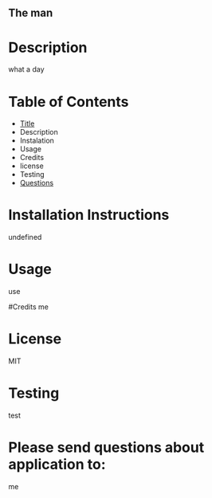 
## The man

# Description 
what a day

# Table of Contents
- [Title](#title)
- Description
- Instalation
- Usage
- Credits
- license
- Testing
- [Questions](##Questions)

# Installation Instructions
undefined

# Usage
use

#Credits
me

# License
MIT

# Testing
test

# Please send questions about application to:
me
